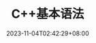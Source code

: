 ---
weight: 999
title: "C++基本语法"
description: ""
icon: "article"
date: "2023-11-04T02:42:29+08:00"
lastmod: "2023-11-04T02:42:29+08:00"
draft: true
toc: true
---